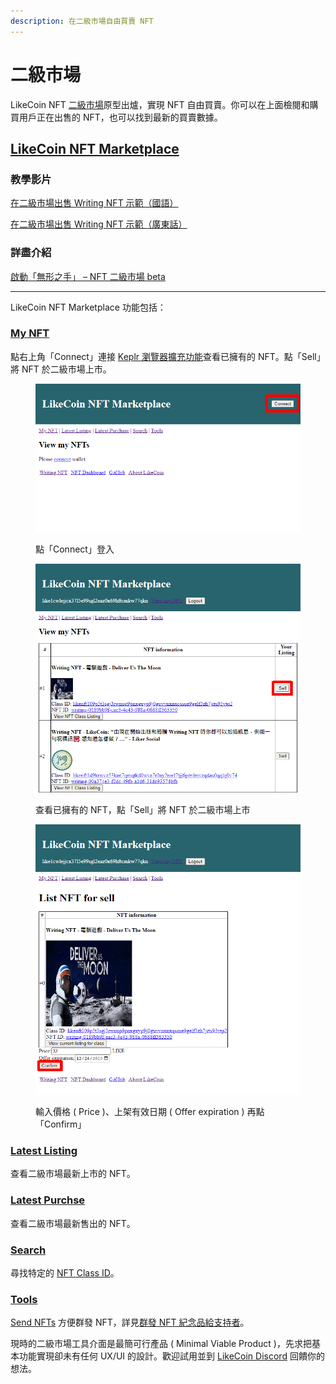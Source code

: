 ```yaml
---
description: 在二級市場自由買賣 NFT
---
```


# 二級市場

LikeCoin NFT [二級市場](https://likecoin.github.io/likecoin-nft-marketplace/)原型出爐，實現 NFT 自由買賣。你可以在上面檢閱和購買用戶正在出售的 NFT，也可以找到最新的買賣數據。&#x20;

## [**LikeCoin NFT Marketplace**](https://likecoin.github.io/likecoin-nft-marketplace/)

### 教學影片

[在二級市場出售 Writing NFT 示範（國語）](https://www.youtube.com/watch?v=R81VCA3OdGQ)

[在二級市場出售 Writing NFT 示範（廣東話）](https://www.youtube.com/watch?v=Jw8hRA-kLfc)

### 詳盡介紹

[啟動「無形之手」 – NFT 二級市場 beta](https://blog.like.co/zh/%E5%95%9F%E5%8B%95%E3%80%8C%E7%84%A1%E5%BD%A2%E4%B9%8B%E6%89%8B%E3%80%8D-nft-%E4%BA%8C%E7%B4%9A%E5%B8%82%E5%A0%B4-beta/)

***

LikeCoin NFT Marketplace 功能包括：

### [**My NFT**](https://likecoin.github.io/likecoin-nft-marketplace/owned)

點右上角「Connect」連接 [Keplr 瀏覽器擴充功能](../../wallet/keplr/)查看已擁有的 NFT。點「Sell」將 NFT 於二級市場上市。

<figure><img src="../../../.gitbook/assets/LikeCoin NFT Marketplace 1.png" alt=""><figcaption><p>點「Connect」登入</p></figcaption></figure>

<figure><img src="../../../.gitbook/assets/LikeCoin NFT Marketplace 2.png" alt=""><figcaption><p>查看已擁有的 NFT，點「Sell」將 NFT 於二級市場上市</p></figcaption></figure>

<figure><img src="../../../.gitbook/assets/LikeCoin NFT Marketplace 3.png" alt=""><figcaption><p>輸入價格 ( Price )、上架有效日期 ( Offer expiration ) 再點「Confirm」</p></figcaption></figure>

####

### [**Latest Listing**](https://likecoin.github.io/likecoin-nft-marketplace/)

查看二級市場最新上市的 NFT。

### [**Latest Purchse**](https://likecoin.github.io/likecoin-nft-marketplace/latest/purchase)

查看二級市場最新售出的 NFT。

### [**Search**](https://likecoin.github.io/likecoin-nft-marketplace/search)

尋找特定的 [NFT Class ID](nft-details.md#nft-class-id)。

### [**Tools**](https://likecoin.github.io/likecoin-nft-marketplace/tools)

[Send NFTs](https://likecoin.github.io/likecoin-nft-marketplace/tools/send) 方便群發 NFT，詳見[群發 NFT 紀念品給支持者](../transfer-writing-nft.md#batch-send-nft-to-supporters)。

現時的二級市場工具介面是最簡可行產品 ( Minimal Viable Product )，先求把基本功能實現卻未有任何 UX/UI 的設計。歡迎試用並到 [LikeCoin Discord](https://discord.gg/likecoin) 回饋你的想法。
